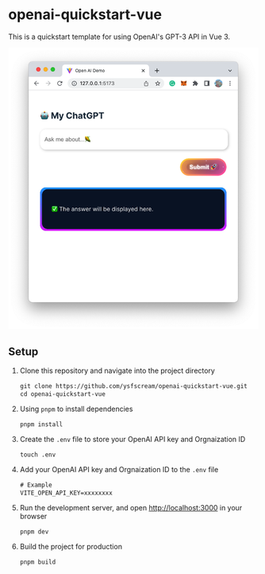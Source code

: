 # openai-quickstart-vue

This is a quickstart template for using OpenAI's GPT-3 API in Vue 3.

![image](./assets/preview.png)

## Setup

1. Clone this repository and navigate into the project directory

    ```shell
    git clone https://github.com/ysfscream/openai-quickstart-vue.git
    cd openai-quickstart-vue
    ```

2. Using `pnpm` to install dependencies
  
    ```shell
    pnpm install
    ```

3. Create the `.env` file to store your OpenAI API key and Orgnaization ID

    ```shell
    touch .env
    ```

4. Add your OpenAI API key and Orgnaization ID to the `.env` file

    ```shell
    # Example
    VITE_OPEN_API_KEY=xxxxxxxx
    ```

5. Run the development server, and open [http://localhost:3000](http://localhost:3000) in your browser

    ```shell
    pnpm dev
    ```

6. Build the project for production

    ```shell
    pnpm build
    ```

